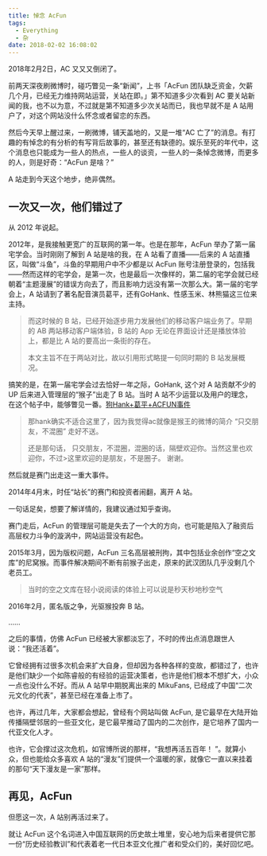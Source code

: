 ```yaml
---
title: 悼念 AcFun
tags:
  - Everything
  - 杂
date: 2018-02-02 16:08:02
---
```



2018年2月2日，AC 又又又倒闭了。

前两天深夜刷微博时，碰巧瞥见一条“新闻”，上书「AcFun 团队缺乏资金，欠薪几个月，已经无力维持网站运营，关站在即。」第不知道多少次看到 AC 要关站新闻的我，也不以为意，不过就是第不知道多少次关站而已，我也早就不是 A 站用户了，对这个网站没什么怀念或者留恋的东西。

然后今天早上醒过来，一刷微博，铺天盖地的，又是一堆“AC 亡了”的消息。有打趣的有悼念的有分析的有写背后故事的，甚至还有缺德的。娱乐至死的年代中，这个消息也只能成为一些人的热点，一些人的谈资，一些人的一条悼念微博，而更多的人，则是好奇：“AcFun 是啥？”

A 站走到今天这个地步，绝非偶然。

## 一次又一次，他们错过了

从 2012 年说起。

2012年，是我接触更宽广的互联网的第一年。也是在那年，AcFun 举办了第一届宅学会。当时刚刚了解到 A 站是啥的我，在 A 站看了直播——后来的 A 站直播区，叫做“斗鱼”，斗鱼的早期用户中不少都是以 AcFun 账号注册登录的，包括我——然而这样的宅学会，是第一次，也是最后一次像样的，第二届的宅学会就已经朝着“主题漫展”的错误方向去了，而且影响力远没有第一次那么大。第一届的宅学会上，A 站请到了著名配音演员葛平，还有GoHank、性感玉米、林熊猫这三位来主持。

> 而这时候的 B 站，已经开始逐步用力发展他们的移动客户端业务了。早期的 AB 两站移动客户端体验，B 站的 App 无论在界面设计还是播放体验上，都是比 A 站的要高出一条街的存在。
>
> 本文主旨不在于两站对比，故以引用形式略提一句同时期的 B 站发展概况。

搞笑的是，在第一届宅学会过去恰好一年之际，GoHank, 这个对 A 站贡献不少的 UP 后来进入管理层的“猴子”出走了 B 站。当时 A 站不少运营以及用户的理念，在这个帖子中，能够瞥见一番。[狗Hank+葛平+ACFUN事件](http://last-dreamer.com/thread-2501-1-1.html)
> 那hank确实不适合这里了，因为我觉得ac就像是猴王的微博的简介
> “只交朋友，不混圈”
> 走好不送。
>
> 还是那句话，
> 只交朋友，不混圈，混圈的话，隔壁欢迎你。当然这里也欢迎你，不过>这里欢迎的是朋友，不是圈子。
> 谢谢。

然后就是赛门出走这一重大事件。

2014年4月末，时任“站长”的赛门和投资者闹翻，离开 A 站。

一句话足矣，想要了解详情的，我建议通过知乎查询。

赛门走后，AcFun 的管理层可能是失去了一个大的方向，也可能是陷入了融资后高层权力斗争的漩涡中，网站运营没有起色。

2015年3月，因为版权问题，AcFun 三名高层被刑拘，其中包括业余创作“空之文库”的尼窝猴。而事件解决期间不断有前猴子出走，原来的武汉团队几乎没剩几个老员工。

> 当时的空之文库在轻小说阅读的体验上可以说是秒天秒地秒空气

2016年2月，匿名版之争，光驱猴投奔 B 站。

……

之后的事情，仿佛 AcFun 已经被大家都淡忘了，不时的传出点消息跟世人说：“我还活着”。

它曾经拥有过很多次机会来扩大自身，但却因为各种各样的变故，都错过了，也许是他们缺少一个如陈睿般的有经验的运营决策者，也许是他们根本不想扩大，小众一点也没什么不好。而从 A 站早中期脱离出来的 MikuFans, 已经成了中国“二次元文化的代表”，甚至已经在准备上市了。

也许，再过几年，大家都会想起，曾经有个网站叫做 AcFun, 是它最早在大陆开始传播隔壁邻居的一些亚文化，是它最早推动了国内的二次创作，是它培养了国内一代亚文化人才。

也许，它会撑过这次危机，如官博所说的那样，“我想再活五百年！ ”。就算小众，但也能给众多喜欢 A 站的“漫友”们提供一个温暖的家，就像它一直以来挂着的那句“天下漫友是一家”那样。

## 再见，AcFun

但愿这一次，A 站别再活过来了。

就让 AcFun 这个名词进入中国互联网的历史故土堆里，安心地为后来者提供它那一份“历史经验教训”和代表着老一代日本亚文化推广者和受众们的，美好回忆吧。